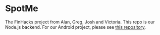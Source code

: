 # SpotMe
The FinHacks project from Alan, Greg, Josh and Victoria. This repo is our Node.js backend. For our Android project, please see [this repository](https://github.com/wolfishflow/finhacks-droid).